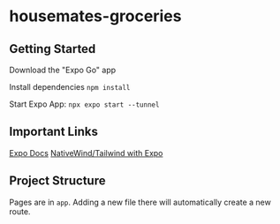 # housemates-groceries

## Getting Started

Download the "Expo Go" app

Install dependencies `npm install`

Start Expo App: `npx expo start --tunnel`

## Important Links

[Expo Docs](https://docs.expo.dev/tutorial/create-your-first-app/)
[NativeWind/Tailwind with Expo](https://www.nativewind.dev/quick-starts/expo)

## Project Structure

Pages are in `app`. Adding a new file there will automatically create a new route.
